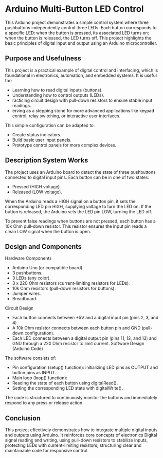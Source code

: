  # Arduino Multi-Button LED Control
  This Arduino project demonstrates a simple control system where three pushbuttons independently control three LEDs. Each button corresponds to a specific LED: when the button is pressed, its associated LED turns on; when the button is released, the LED turns off. This project highlights the basic principles of digital input and output using an Arduino microcontroller.
 ## Purpose and Usefulness

This project is a practical example of digital control and interfacing, which is foundational in electronics, automation, and embedded systems. It is useful for:
- Learning how to read digital inputs (buttons).
-  Understanding how to control outputs (LEDs).
-  racticing circuit design with pull-down resistors to ensure stable input readings.
-  erving as a stepping stone for more advanced applications like keypad control, relay switching, or interactive user interfaces.

This simple configuration can be adapted to:
 - Create status indicators.
 - Build basic user input panels.
 - Prototype control panels for more complex devices.

 ## Description System Works

The project uses an Arduino board to detect the state of three pushbuttons connected to digital input pins. Each button can be in one of two states:
 - Pressed (HIGH voltage).
 - Released (LOW voltage).

When the Arduino reads a HIGH signal on a button pin, it sets the corresponding LED pin HIGH, supplying voltage to turn the LED on. If the button is released, the Arduino sets the LED pin LOW, turning the LED off.

To prevent false readings when buttons are not pressed, each button has a 10k Ohm pull-down resistor. This resistor ensures the input pin reads a clean LOW signal when the button is open.

## Design and Components

Hardware Components
 - Arduino Uno (or compatible board).
 -  3 pushbuttons.
 -   3 LEDs (any color).
 -   3 x 220 Ohm resistors (current-limiting resistors for LEDs).
 -  10k Ohm resistors (pull-down resistors for buttons).
 -   Jumper wires.
 -    Breadboard.

Circuit Design
 - Each button connects between +5V and a digital input pin (pins 2, 3, and 4).
 -  A 10k Ohm resistor connects between each button pin and GND (pull-down configuration).
 - Each LED connects between a digital output pin (pins 11, 12, and 13) and GND through a 220 Ohm resistor to limit current. Software Design (Arduino Code)

The software consists of:
 - Pin configuration (setup() function): initializing LED pins as OUTPUT and button pins as INPUT.
 - Main loop (loop() function):
 - Reading the state of each button using digitalRead().
 - Setting the corresponding LED state with digitalWrite().

The code is structured to continuously monitor the buttons and immediately respond to any press or release action.

 ## Conclusion

This project effectively demonstrates how to integrate multiple digital inputs and outputs using Arduino. It reinforces core concepts of electronics Digital signal reading and writing, using pull-down resistors to stabilize inputs, protecting LEDs with current-limiting resistors, structuring clear and maintainable code for responsive control.
